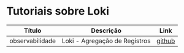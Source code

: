 # Tutoriais sobre Loki

Título | Descrição | Link
:----------: | :----------: | :----------:
observabilidade | Loki - Agregação de Registros | [github](https://github.com/liliannss/observabilidade#loki)
